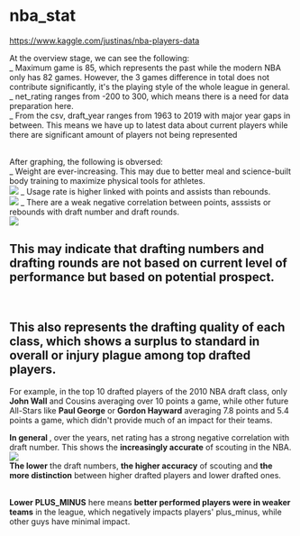 # nba_stat
https://www.kaggle.com/justinas/nba-players-data

At the overview stage, we can see the following: <br />
_ Maximum game is 85, which represents the past while the modern NBA only has 82 games. However, the 3 games difference in total does not contribute significantly, it's the playing style of the whole league in general. <br />
_ net_rating ranges from -200 to 300, which means there is a need for data preparation here. <br />
_ From the csv, draft_year ranges from 1963 to 2019 with major year gaps in between. This means we have up to latest data about current players while there are significant amount of players not being represented <br /> <br />

After graphing, the following is obversed: <br />
_ Weight are ever-increasing. This may due to better meal and science-built body training to maximize physical tools for athletes. <br />
![](https://github.com/viethuy25/nba_stat/index.jpg)
_ Usage rate is higher linked with points and assists than rebounds. <br />
![](https://github.com/viethuy25/nba_stat/index2.jpg)
_ There are a weak negative correlation between points, asssists or rebounds with draft number and draft rounds. <br />
![](https://github.com/viethuy25/nba_stat/index3.jpg)

<h2> This may indicate that drafting numbers and drafting rounds are not based on current level of performance but based on potential prospect. </h2>

<br />

<h2> This also represents the drafting quality of each class, which shows a surplus to standard in overall or injury plague among top drafted players. </h2> 
For example, in the top 10 drafted players of the 2010 NBA draft class, only <b>John Wall</b> and Cousins averaging over 10 points a game, while other future All-Stars like <b>Paul George</b> or <b>Gordon Hayward</b> averaging 7.8 points and 5.4 points a game, which didn't provide much of an impact for their teams.
<br />
    
<b>In general </b>, over the years, net rating has a strong negative correlation with draft number. This shows the <b>increasingly accurate</b> of scouting in the NBA.
![](https://github.com/viethuy25/nba_stat/index4.jpg)
<br />
<b>The lower</b> the draft numbers, <b>the higher accuracy</b> of scouting and <b>the more distinction</b> between higher drafted players and lower drafted ones.
    
<br />
<b>Lower PLUS_MINUS</b> here means <b>better performed players were in weaker teams</b> in the league, which negatively impacts players' plus_minus, while other guys have minimal impact.